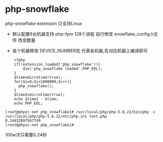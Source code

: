 # php-snowflake
php-snowflake extension 只支持Linux

- 默认配置8台机器支持 php-fpm 128个进程 自行修改 snowflake_config.h文件 改变数量

- 各个机器修改 DEVICE_NUMBER宏 代表各机器,在对应机器上编译即可

```
    <?php
    if(!extension_loaded('php_snowflake')){
    	die('php_snowflake loaded'.PHP_EOL);
    }
    $time=microtime(true);
    for($i=0;$i<1000000;$i++){
      php_snowflake();
    }
    $time2=microtime(true);
    echo $time2 - $time;
    echo PHP_EOL;
 ```

 ```
 [root@phpzc-net php_snowflake]# /usr/local/php/php-5.6.22/bin/php -c /usr/local/php/php-5.6.22/etc/php.ini test.php
 0.24432897567749
 [root@phpzc-net php_snowflake]#
 ```
100w次只需要0.24秒